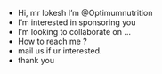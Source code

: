 - Hi, mr lokesh I’m @Optimumnutrition
- I’m interested in sponsoring you
- I’m looking to collaborate on ...
- How to reach me ?
- mail us if ur interested.
- thank you
<!---
Optimumnutritio/Optimumnutritio is a ✨ special ✨ repository because its `README.md` (this file) appears on your GitHub profile.
You can click the Preview link to take a look at your changes.
--->
